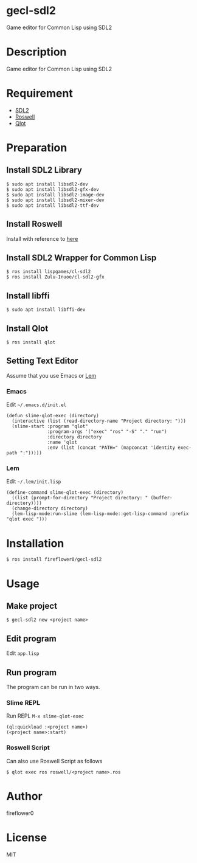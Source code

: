 # gecl-sdl2

Game editor for Common Lisp using SDL2

# Description

Game editor for Common Lisp using SDL2

# Requirement

* [SDL2](https://www.libsdl.org/download-2.0.php)
* [Roswell](https://github.com/roswell/roswell)
* [Qlot](https://github.com/fukamachi/qlot)

# Preparation

## Install SDL2 Library

```
$ sudo apt install libsdl2-dev
$ sudo apt install libsdl2-gfx-dev
$ sudo apt install libsdl2-image-dev
$ sudo apt install libsdl2-mixer-dev
$ sudo apt install libsdl2-ttf-dev
```

## Install Roswell

Install with reference to [here](https://github.com/roswell/roswell#installation-dependency--usage)

## Install SDL2 Wrapper for Common Lisp

```
$ ros install lispgames/cl-sdl2
$ ros install Zulu-Inuoe/cl-sdl2-gfx
```

## Install libffi

```
$ sudo apt install libffi-dev
```

## Install Qlot

```
$ ros install qlot
```

## Setting Text Editor

Assume that you use Emacs or [Lem](https://github.com/cxxxr/lem)

### Emacs

Edit `~/.emacs.d/init.el`

```
(defun slime-qlot-exec (directory)
  (interactive (list (read-directory-name "Project directory: ")))
  (slime-start :program "qlot"
               :program-args '("exec" "ros" "-S" "." "run")
               :directory directory
               :name 'qlot
               :env (list (concat "PATH=" (mapconcat 'identity exec-path ":")))))
```

### Lem

Edit `~/.lem/init.lisp`

```
(define-command slime-qlot-exec (directory)
  ((list (prompt-for-directory "Project directory: " (buffer-directory))))
  (change-directory directory)
  (lem-lisp-mode:run-slime (lem-lisp-mode::get-lisp-command :prefix "qlot exec ")))
```

# Installation

```
$ ros install fireflower0/gecl-sdl2
```

# Usage

## Make project

```
$ gecl-sdl2 new <project name>
```

## Edit program

Edit `app.lisp`

## Run program

The program can be run in two ways.

### Slime REPL

Run REPL `M-x slime-qlot-exec`

```
(ql:quickload :<project name>)
(<project name>:start)
```

### Roswell Script

Can also use Roswell Script as follows

```
$ qlot exec ros roswell/<project name>.ros
```

# Author

fireflower0

# License

MIT

